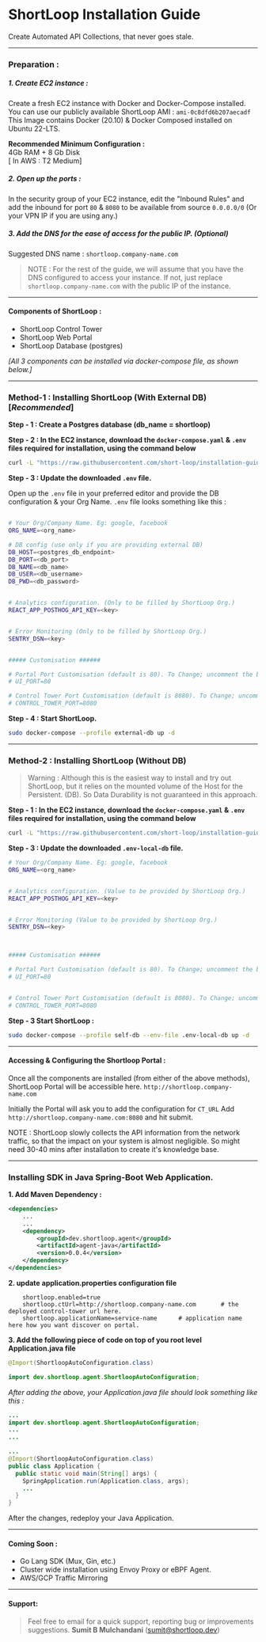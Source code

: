 # ShortLoop Installation Guide
Create Automated API Collections, that never goes stale.

___
### Preparation : 
##### 1. Create EC2 instance : 

Create a fresh EC2 instance with Docker and Docker-Compose installed. 
You can use our publicly available ShortLoop AMI : `ami-0c8dfd6b207aecadf`
This Image contains Docker (20.10) & Docker Composed installed on Ubuntu 22-LTS.


**Recommended Minimum Configuration :**  
4Gb RAM + 8 Gb Disk  
[ In AWS : T2 Medium] 

##### 2. Open up the ports : 
In the security group of your EC2 instance, edit the "Inbound Rules"
and add the inbound for port `80` & `8080` to be available from source `0.0.0.0/0` (Or your VPN IP if you are using any.)


##### 3. Add the DNS for the ease of access for the public IP. (Optional)
Suggested DNS name : `shortloop.company-name.com`

> NOTE : For the rest of the guide, we will assume that you have the DNS configured to access your instance. If not, just replace `shortloop.company-name.com` with the public IP of the instance. 

___

#### Components of ShortLoop : 
* ShortLoop Control Tower
* ShortLoop Web Portal
* ShortLoop Database (postgres)

*[All 3 components can be installed via docker-compose file, as shown below.]*


___


### Method-1 : Installing ShortLoop (With External DB)  [*Recommended*]

**Step - 1 : Create a Postgres database (db_name = shortloop)**


**Step - 2 : In the EC2 instance, download the `docker-compose.yaml` & `.env` files required for installation, using the command below**

```bash
curl -L "https://raw.githubusercontent.com/short-loop/installation-guide/main/scripts/{docker-compose.yaml,.env}" -o "#1"
```

**Step - 3 : Update the downloaded `.env` file.**

Open up the `.env` file in your preferred editor and provide the DB configuration & your Org Name.
`.env` file looks something like this : 
```bash

# Your Org/Company Name. Eg: google, facebook
ORG_NAME=<org_name>

# DB config (use only if you are providing external DB)
DB_HOST=<postgres_db_endpoint>
DB_PORT=<db_port>
DB_NAME=<db_name>
DB_USER=<db_username>
DB_PWD=<db_password>


# Analytics configuration. (Only to be filled by ShortLoop Org.)
REACT_APP_POSTHOG_API_KEY=<key>


# Error Monitoring (Only to be filled by ShortLoop Org.)
SENTRY_DSN=<key>


##### Customisation ######

# Portal Port Customisation (default is 80). To Change; uncomment the below line.
# UI_PORT=80

# Control Tower Port Customisation (default is 8080). To Change; uncomment the below line.
# CONTROL_TOWER_PORT=8080

```

**Step - 4 : Start ShortLoop.**
```bash
sudo docker-compose --profile external-db up -d
```

___

### Method-2 : Installing ShortLoop (Without DB)
> Warning : Although this is the easiest way to install and try out ShortLoop, but it relies on the mounted volume of the Host for the Persistent. (DB). So Data Durability is not guaranteed in this approach. 

**Step - 1 : In the EC2 instance, download the `docker-compose.yaml` & `.env` files required for installation, using the command below**

```bash
curl -L "https://raw.githubusercontent.com/short-loop/installation-guide/main/scripts/{docker-compose.yaml,.env-local-db}" -o "#1"
```


**Step - 3 : Update the downloaded `.env-local-db` file.**
```bash
# Your Org/Company Name. Eg: google, facebook
ORG_NAME=<org_name>


# Analytics configuration. (Value to be provided by ShortLoop Org.)
REACT_APP_POSTHOG_API_KEY=<key>


# Error Monitoring (Value to be provided by ShortLoop Org.)
SENTRY_DSN=<key>



##### Customisation ######

# Portal Port Customisation (default is 80). To Change; uncomment the below line.
# UI_PORT=80


# Control Tower Port Customisation (default is 8080). To Change; uncomment the below line.
# CONTROL_TOWER_PORT=8080

```

**Step - 3 Start ShortLoop :**
```bash
sudo docker-compose --profile self-db --env-file .env-local-db up -d
```

___

#### Accessing & Configuring the Shortloop Portal : 
Once all the components are installed (from either of the above methods), ShortLoop Portal will be accessible here. 
`http://shortloop.company-name.com`

Initially the Portal will ask you to add the configuration for `CT_URL` 
Add `http://shortloop.company-name.com:8080` and hit submit. 

NOTE : ShortLoop slowly collects the API information from the network traffic, so that the impact on your system is almost negligible. So might need 30-40 mins after installation to create it's knowledge base.


___

### Installing SDK in **Java Spring-Boot**  Web Application.

**1. Add Maven Dependency :**

```xml
<dependencies>
    ...
    ...
    <dependency>
        <groupId>dev.shortloop.agent</groupId>
        <artifactId>agent-java</artifactId>
        <version>0.0.4</version>
    </dependency>
</dependencies>
```
**2. update application.properties configuration file**

```
    shortloop.enabled=true
    shortloop.ctUrl=http://shortloop.company-name.com       # the deployed control-tower url here.
    shortloop.applicationName=service-name      # application name here how you want discover on portal.
```

**3. Add the following piece of code on top of you root level Application.java file**

```Java
@Import(ShortloopAutoConfiguration.class)
```

```Java
import dev.shortloop.agent.ShortloopAutoConfiguration;
```

*After adding the above, your Application.java file should look something like this :*

```java
... 
import dev.shortloop.agent.ShortloopAutoConfiguration;
...
...

...
@Import(ShortloopAutoConfiguration.class)
public class Application {
  public static void main(String[] args) {
    SpringApplication.run(Application.class, args);
    ...
  }
}

```

After the changes, redeploy your Java Application.

___

#### Coming Soon : 
 - Go Lang SDK (Mux, Gin, etc.)
 - Cluster wide installation using Envoy Proxy or eBPF Agent. 
 - AWS/GCP Traffic Mirroring
 

---

#### Support: 
> Feel free to email for a quick support, reporting bug or improvements suggestions.
**Sumit B Mulchandani** (sumit@shortloop.dev)


